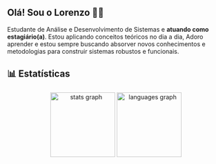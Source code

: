 ## Olá! Sou o Lorenzo 👨‍💻
Estudante de Análise e Desenvolvimento de Sistemas e **atuando como estagiário(a)**. Estou aplicando conceitos teóricos no dia a dia, Adoro aprender e estou sempre buscando absorver novos conhecimentos e metodologias para construir sistemas robustos e funcionais.

<h2 align = "left"> 📊 Estatísticas </h2>

###

<div align = "center">
  <img src = "https://github-readme-stats.vercel.app/api?username=hashigt&hide_title=false&hide_rank=false&show_icons=true&include_all_commits=true&count_private=true&disable_animations=false&theme=github_dark&locale=en&hide_border=false&order=1" height = "150" alt = "stats graph" />
  <img src = "https://github-readme-stats.vercel.app/api/top-langs?username=hashigt&locale=en&hide_title=false&layout=compact&card_width=320&langs_count=5&theme=github_dark&hide_border=false&order=2" height = "150" alt = "languages graph" />
</div>

###

